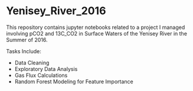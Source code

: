 # Yenisey_River_2016
This repository contains jupyter notebooks related to a project I managed involving pCO2 and 13C_CO2 in Surface Waters of the Yenisey River in the Summer of 2016. 

Tasks Include:
- Data Cleaning
- Exploratory Data Analysis
- Gas Flux Calculations
- Random Forest Modeling for Feature Importance
